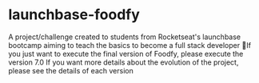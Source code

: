 # launchbase-foodfy
A project/challenge created to students from Rocketseat's launchbase bootcamp aiming to teach the basics to become a full stack developer
:triangular_flag_on_post:If you just want to execute the final version of Foodfy, please execute the version 7.0
If you want more details about the evolution of the project, please see the details of each version
